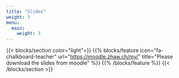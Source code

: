 ```yaml
---
title: "Slides"
weight: 3
menu:
  main:
    weight: 3
---
```


{{< blocks/section color="light">}}
{{% blocks/feature icon="fa-chalkboard-teacher" url="<https://moodle.zhaw.ch/my/>" title="Please download the slides from moodle" %}}
{{% /blocks/feature %}}
{{< /blocks/section >}}
